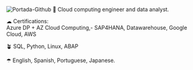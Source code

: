 ![Portada-Github](https://user-images.githubusercontent.com/86994867/127941526-b57a2c9c-8b40-414e-ac02-49a4b321f9b7.png)
🤖 Cloud computing engineer and data analyst.

☁ Certifications:  
Azure DP + AZ Cloud Computing,- SAP4HANA, Datawarehouse, Google Cloud, AWS

🪴 SQL, Python, Linux, ABAP

☂ English, Spanish, Portuguese, Japanese.

<!---
AnaidGOlguin/AnaidGOlguin is a ✨ special ✨ repository because its `README.md` (this file) appears on your GitHub profile.
You can click the Preview link to take a look at your changes.
--->
